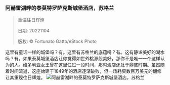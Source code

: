 ### 阿赫雷湖畔的泰莫特罗萨克斯城堡酒店，苏格兰
> 重温往日辉煌> > 日期: 20221104> > 版权: © Fortunato Gatto/eStock Photo
   
 这里有童话一样的城堡吗？有。这里有苏格兰的底蕴吗？有。这有静谧美好的湖水吗？有。如果泰莫城堡酒店让你觉得如世外桃源般美好，那你不是唯一一个这样认为的人。维多利亚女王曾在这里住过一段时间，那时酒店还处于鼎盛时期。虽然随着时间流逝，这座始建于1849年的酒店逐渐破败，但一场耗资数百万美元的翻修让其重现往日辉煌。
![阿赫雷湖畔的泰莫特罗萨克斯城堡酒店，苏格兰](https://s.cn.bing.net/th?id=OHR.Trossachs_ZH-CN9299955040_1920x1080.jpg&rf=LaDigue_1920x1080.jpg)